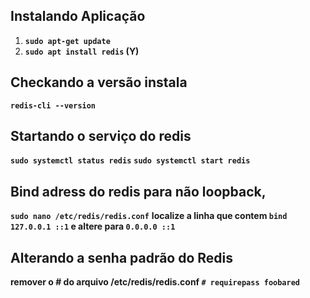 ## Instalando Aplicação

1. **`sudo apt-get update`**
2. **`sudo apt install redis` (Y)**

## Checkando a versão instala

**`redis-cli --version`**

## Startando o serviço do redis

**`sudo systemctl status redis`**
**`sudo systemctl start redis`**

## Bind adress do redis para não loopback,

**`sudo nano /etc/redis/redis.conf`**
**localize a linha que contem `bind 127.0.0.1 ::1` e altere para `0.0.0.0 ::1`**

## Alterando a senha padrão do Redis

**remover o # do arquivo /etc/redis/redis.conf `# requirepass foobared`**
